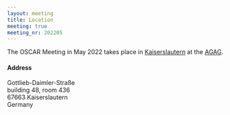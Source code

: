 ```yaml
---
layout: meeting
title: Location
meeting: true
meeting_nr: 202205
---
```


The OSCAR Meeting in May 2022 takes place in
[Kaiserslautern](https://www.Kaiserslautern.de/) at the
[AGAG](https://www.mathematik.uni-kl.de/en/agag/).

<h4>Address</h4>
Gottlieb-Daimler-Straße<br/>
building 48, room 436<br/>
67663 Kaiserslautern<br/>
Germany
